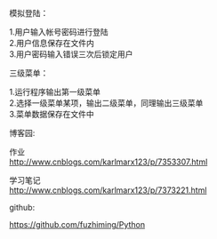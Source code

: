 模拟登陆：

1.用户输入帐号密码进行登陆\
2.用户信息保存在文件内\
3.用户密码输入错误三次后锁定用户

三级菜单：

1.运行程序输出第一级菜单\
2.选择一级菜单某项，输出二级菜单，同理输出三级菜单\
3.菜单数据保存在文件中

博客园:

作业\
http://www.cnblogs.com/karlmarx123/p/7353307.html

学习笔记\
http://www.cnblogs.com/karlmarx123/p/7373221.html

github:

https://github.com/fuzhiming/Python
